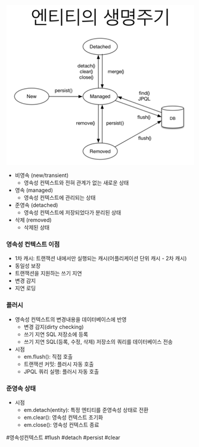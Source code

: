 ![](Users/navill/Documents/Obsidian%20Vault/Pasted%20image%2020231212191727.png)
- 비영속 (new/transient)  
	- 영속성 컨텍스트와 전혀 관계가 없는 새로운 상태
- 영속 (managed) 
	- 영속성 컨텍스트에 관리되는 상태
- 준영속 (detached) 
	- 영속성 컨텍스트에 저장되었다가 분리된 상태
- 삭제 (removed) 
	- 삭제된 상태

### 영속성 컨텍스트 이점
- 1차 캐시: 트랜잭션 내에서만 실행되는 캐시(어플리케이션 단위 캐시 - 2차 캐시)
- 동일성 보장
- 트랜잭션을 지원하는 쓰기 지연
- 변경 감지
- 지연 로딩

### 플러시
- 영속성 컨텍스트의 변경내용을 데이터베이스에 반영
	- 변경 감지(dirty checking)
	- 쓰기 지연 SQL 저장소에 등록
	- 쓰기 지연 SQL(등록, 수정, 삭제) 저장소의 쿼리를 데이터베이스 전송
- 시점
	- em.flush(): 직접 호출
	- 트랜잭션 커밋: 플러시 자동 호출
	- JPQL 쿼리 실행: 플러시 자동 호출

### 준영속 상태
- 시점
	- em.detach(entity): 특정 엔티티를 준영속성 상태로 전환
	- em.clear(): 영속성 컨텍스트 초기화
	- em.close(): 영속성 컨텍스트 종료

#영속성컨텍스트 #flush #detach #persist #clear